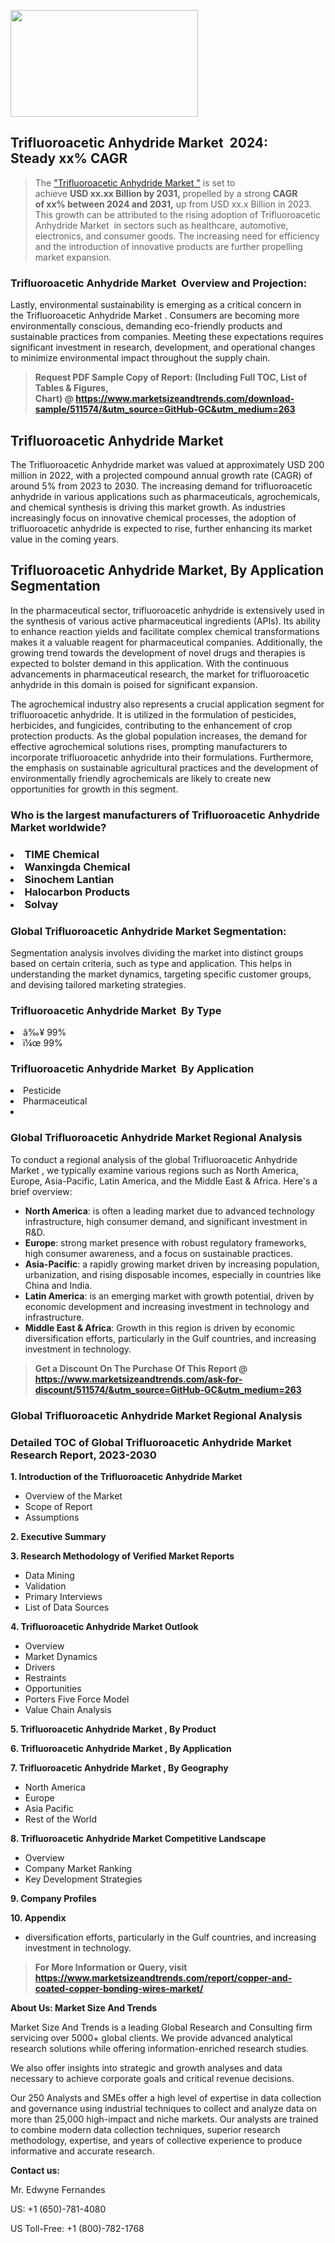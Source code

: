 <p><img class="alignnone size-medium wp-image-20088" src="https://ffe5etoiles.com/wp-content/uploads/2024/12/MST1-300x171.png" alt="" width="300" height="171" /></p><h2 id="ember46" class="ember-view reader-text-block__heading-2">Trifluoroacetic Anhydride Market &nbsp;2024: Steady&nbsp;xx% CAGR</h2><blockquote id="ember47" class="ember-view reader-text-block__blockquote">The&nbsp;<a class="app-aware-link " href="https://www.marketsizeandtrends.com/download-sample/511574/&utm_source=GitHub-GC&utm_medium=263" target="_blank" data-test-app-aware-link="">"Trifluoroacetic Anhydride Market "</a>&nbsp;is set to achieve&nbsp;<strong>USD&nbsp;xx.xx&nbsp;Billion by 2031,</strong>&nbsp;propelled by a strong&nbsp;<strong>CAGR of&nbsp;xx% between 2024 and 2031,</strong>&nbsp;up from USD xx.x Billion in 2023. This growth can be attributed to the rising adoption of&nbsp;Trifluoroacetic Anhydride Market &nbsp;in sectors such as healthcare, automotive, electronics, and consumer goods. The increasing need for efficiency and the introduction of innovative products are further propelling market expansion.</blockquote><h3 id="ember48" class="ember-view reader-text-block__heading-3">Trifluoroacetic Anhydride Market &nbsp;Overview and Projection:</h3><p id="ember49" class="ember-view reader-text-block__paragraph">Lastly, environmental sustainability is emerging as a critical concern in the&nbsp;Trifluoroacetic Anhydride Market . Consumers are becoming more environmentally conscious, demanding eco-friendly products and sustainable practices from companies. Meeting these expectations requires significant investment in research, development, and operational changes to minimize environmental impact throughout the supply chain.</p><blockquote id="ember50" class="ember-view reader-text-block__blockquote"><strong>Request PDF Sample Copy of Report: (Including Full TOC, List of Tables &amp; Figures, Chart)&nbsp;@&nbsp;<strong><a href="https://www.marketsizeandtrends.com/download-sample/511574/&utm_source=GitHub-GC&utm_medium=263" target="_blank">https://www.marketsizeandtrends.com/download-sample/511574/&utm_source=GitHub-GC&utm_medium=263</a></strong></strong></blockquote><h3 class=""> <h2>Trifluoroacetic Anhydride Market</h2><p>The Trifluoroacetic Anhydride market was valued at approximately USD 200 million in 2022, with a projected compound annual growth rate (CAGR) of around 5% from 2023 to 2030. The increasing demand for trifluoroacetic anhydride in various applications such as pharmaceuticals, agrochemicals, and chemical synthesis is driving this market growth. As industries increasingly focus on innovative chemical processes, the adoption of trifluoroacetic anhydride is expected to rise, further enhancing its market value in the coming years.</p><h2>Trifluoroacetic Anhydride Market, By Application Segmentation</h2><p>In the pharmaceutical sector, trifluoroacetic anhydride is extensively used in the synthesis of various active pharmaceutical ingredients (APIs). Its ability to enhance reaction yields and facilitate complex chemical transformations makes it a valuable reagent for pharmaceutical companies. Additionally, the growing trend towards the development of novel drugs and therapies is expected to bolster demand in this application. With the continuous advancements in pharmaceutical research, the market for trifluoroacetic anhydride in this domain is poised for significant expansion.</p><p>The agrochemical industry also represents a crucial application segment for trifluoroacetic anhydride. It is utilized in the formulation of pesticides, herbicides, and fungicides, contributing to the enhancement of crop protection products. As the global population increases, the demand for effective agrochemical solutions rises, prompting manufacturers to incorporate trifluoroacetic anhydride into their formulations. Furthermore, the emphasis on sustainable agricultural practices and the development of environmentally friendly agrochemicals are likely to create new opportunities for growth in this segment.</p></h3><h3 id="" class="">Who is the largest manufacturers of&nbsp;Trifluoroacetic Anhydride Market worldwide?</h3><h3 class=""></Li><Li>TIME Chemical</Li><Li> Wanxingda Chemical</Li><Li> Sinochem Lantian</Li><Li> Halocarbon Products</Li><Li> Solvay</h3><h3 id="ember53" class="ember-view reader-text-block__heading-3">Global&nbsp;Trifluoroacetic Anhydride Market Segmentation:</h3><p id="ember54" class="ember-view reader-text-block__paragraph">Segmentation analysis involves dividing the market into distinct groups based on certain criteria, such as type and application. This helps in understanding the market dynamics, targeting specific customer groups, and devising tailored marketing strategies.</p><h3 id="" class="">Trifluoroacetic Anhydride Market &nbsp;By Type</h3><p></Li><Li>â‰¥ 99%</Li><Li> ï¼œ 99% </p><h3 id="" class="">Trifluoroacetic Anhydride Market &nbsp;By Application</h3><p class=""></Li><Li>Pesticide</Li><Li> Pharmaceutical</Li><Li> </p><h3 id="ember62" class="ember-view reader-text-block__heading-3">Global Trifluoroacetic Anhydride Market Regional Analysis</h3><p id="ember63" class="ember-view reader-text-block__paragraph">To conduct a regional analysis of the global Trifluoroacetic Anhydride Market , we typically examine various regions such as North America, Europe, Asia-Pacific, Latin America, and the Middle East &amp; Africa. Here's a brief overview:</p><ul><li><strong>North America</strong>: is often a leading market due to advanced technology infrastructure, high consumer demand, and significant investment in R&amp;D.</li><li><strong>Europe</strong>: strong market presence with robust regulatory frameworks, high consumer awareness, and a focus on sustainable practices.</li><li><strong>Asia-Pacific</strong>: a rapidly growing market driven by increasing population, urbanization, and rising disposable incomes, especially in countries like China and India.</li><li><strong>Latin America</strong>: is an emerging market with growth potential, driven by economic development and increasing investment in technology and infrastructure.</li><li><strong>Middle East &amp; Africa</strong>: Growth in this region is driven by economic diversification efforts, particularly in the Gulf countries, and increasing investment in technology.</li></ul><blockquote id="ember61" class="ember-view reader-text-block__blockquote"><strong>Get a Discount On The Purchase Of This Report @ <strong><a href="https://html-cleaner.com/" target="">https://www.marketsizeandtrends.com/ask-for-discount/511574/&utm_source=GitHub-GC&utm_medium=263</a></strong></strong></blockquote><h3 id="ember62" class="ember-view reader-text-block__heading-3">Global Trifluoroacetic Anhydride Market Regional Analysis</h3><h3 id="" class="">Detailed TOC of Global Trifluoroacetic Anhydride Market Research Report, 2023-2030</h3><p id="" class=""><strong>1. Introduction of the Trifluoroacetic Anhydride Market </strong></p><ul><li>Overview of the Market</li><li>Scope of Report</li><li>Assumptions</li></ul><p id="" class=""><strong>2. Executive Summary</strong></p><p id="" class=""><strong>3. Research Methodology of Verified Market Reports</strong></p><ul><li>Data Mining</li><li>Validation</li><li>Primary Interviews</li><li>List of Data Sources</li></ul><p id="" class=""><strong>4. Trifluoroacetic Anhydride Market Outlook</strong></p><ul><li>Overview</li><li>Market Dynamics</li><li>Drivers</li><li>Restraints</li><li>Opportunities</li><li>Porters Five Force Model</li><li>Value Chain Analysis</li></ul><p id="" class=""><strong>5. Trifluoroacetic Anhydride Market , By Product</strong></p><p id="" class=""><strong>6. Trifluoroacetic Anhydride Market , By Application</strong></p><p id="" class=""><strong>7. Trifluoroacetic Anhydride Market , By Geography</strong></p><ul><li>North America</li><li>Europe</li><li>Asia Pacific</li><li>Rest of the World</li></ul><p id="" class=""><strong>8. Trifluoroacetic Anhydride Market Competitive Landscape</strong></p><ul><li>Overview</li><li>Company Market Ranking</li><li>Key Development Strategies</li></ul><p id="" class=""><strong>9. Company Profiles</strong></p><p id="" class=""><strong>10. Appendix</strong></p><ul><li>diversification efforts, particularly in the Gulf countries, and increasing investment in technology.</li></ul><blockquote id="ember65" class="ember-view reader-text-block__blockquote"><strong>For More Information or Query, visit <strong><strong><a href="https://html-cleaner.com/" target="">https://www.marketsizeandtrends.com/report/copper-and-coated-copper-bonding-wires-market/</a></strong></strong></strong></blockquote><p id="" class=""><strong>About Us: Market Size And Trends</strong></p><p id="" class="">Market Size And Trends is a leading Global Research and Consulting firm servicing over 5000+ global clients. We provide advanced analytical research solutions while offering information-enriched research studies.</p><p id="" class="">We also offer insights into strategic and growth analyses and data necessary to achieve corporate goals and critical revenue decisions.</p><p id="" class="">Our 250 Analysts and SMEs offer a high level of expertise in data collection and governance using industrial techniques to collect and analyze data on more than 25,000 high-impact and niche markets. Our analysts are trained to combine modern data collection techniques, superior research methodology, expertise, and years of collective experience to produce informative and accurate research.</p><p id="" class=""><strong>Contact us:</strong></p><p id="" class="">Mr. Edwyne Fernandes</p><p id="" class="">US: +1 (650)-781-4080</p><p id="" class="">US Toll-Free: +1 (800)-782-1768</p>
